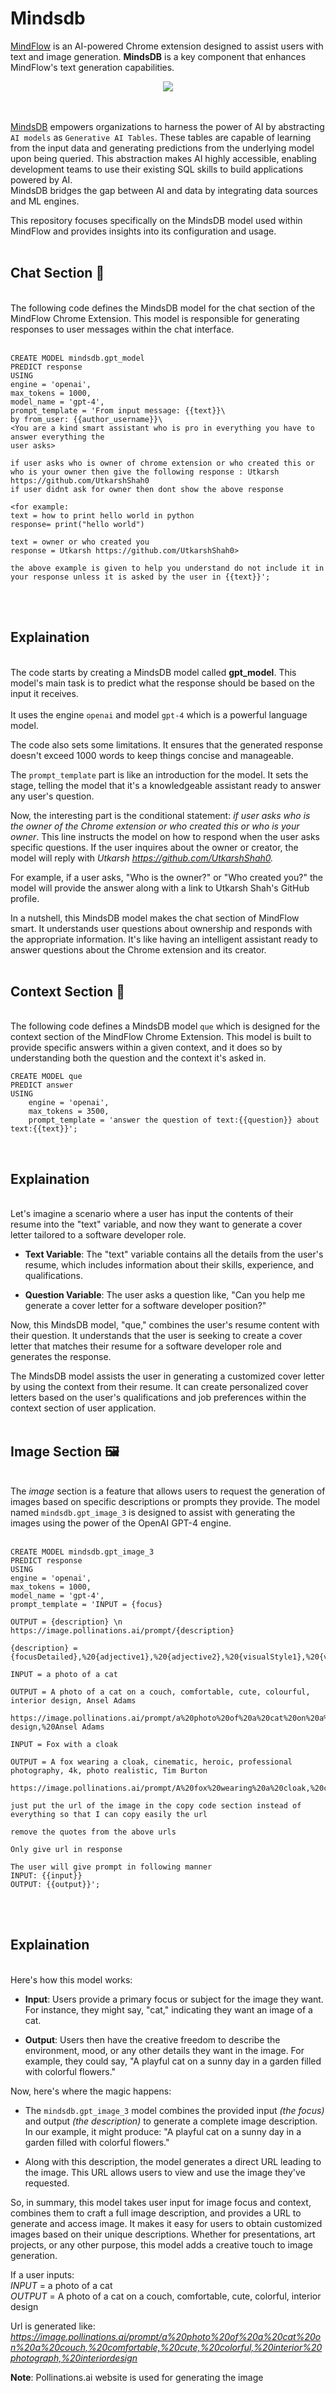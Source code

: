 # Mindsdb
[MindFlow](https://github.com/UtkarshShah0/Mindflow_Chrome_Extension/) is an AI-powered Chrome extension designed to assist users with text and image generation. __MindsDB__ is a key component that enhances MindFlow's text generation capabilities.<br>

<p align="center">
<img src="https://encrypted-tbn0.gstatic.com/images?q=tbn:ANd9GcTx_k6-1FEWgtXES32RUtUPoZ6s5JpL6R2FcDN4OYjvbw&s">
</p>

<br><br>[MindsDB](https://mindsdb.com/) empowers organizations to harness the power of AI by abstracting `AI models` as `Generative AI Tables`. These tables are capable of learning from the input data and generating predictions from the underlying model upon being queried. This abstraction makes AI highly accessible, enabling development teams to use their existing SQL skills to build applications powered by AI.<br>
MindsDB bridges the gap between AI and data by integrating data sources and ML engines.<br>

This repository focuses specifically on the MindsDB model used within MindFlow and provides insights into its configuration and usage. <br>
<br>

## Chat Section 💬
<br>
The following code defines the MindsDB model for the chat section of the MindFlow Chrome Extension. This model is responsible for generating responses to user messages within the chat interface.
<br>
<br>

```
CREATE MODEL mindsdb.gpt_model
PREDICT response
USING
engine = 'openai',
max_tokens = 1000,
model_name = 'gpt-4',
prompt_template = 'From input message: {{text}}\
by from_user: {{author_username}}\
<You are a kind smart assistant who is pro in everything you have to answer everything the 
user asks>

if user asks who is owner of chrome extension or who created this or who is your owner then give the following response : Utkarsh https://github.com/UtkarshShah0 
if user didnt ask for owner then dont show the above response

<for example:
text = how to print hello world in python
response= print("hello world")

text = owner or who created you
response = Utkarsh https://github.com/UtkarshShah0>

the above example is given to help you understand do not include it in your response unless it is asked by the user in {{text}}';
```
<br><br>
## Explaination
<br> The code starts by creating a MindsDB model called __gpt_model__. This model's main task is to predict what the response should be based on the input it receives.<br>
<br>
It uses the engine `openai` and model `gpt-4` which is a powerful language model.<br>

The code also sets some limitations. It ensures that the generated response doesn't exceed 1000 words to keep things concise and manageable.<br>

The `prompt_template` part is like an introduction for the model. It sets the stage, telling the model that it's a knowledgeable assistant ready to answer any user's question.

Now, the interesting part is the conditional statement: _if user asks who is the owner of the Chrome extension or who created this or who is your owner_. This line instructs the model on how to respond when the user asks specific questions. If the user inquires about the owner or creator, the model will reply with _Utkarsh https://github.com/UtkarshShah0._

For example, if a user asks, "Who is the owner?" or "Who created you?" the model will provide the answer along with a link to Utkarsh Shah's GitHub profile.

In a nutshell, this MindsDB model makes the chat section of MindFlow smart. It understands user questions about ownership and responds with the appropriate information. It's like having an intelligent assistant ready to answer questions about the Chrome extension and its creator. <br>
<br>

## Context Section 📖
<br> The following code defines a MindsDB model `que` which is designed for the context section of the MindFlow Chrome Extension. This model is built to provide specific answers within a given context, and it does so by understanding both the question and the context it's asked in. <br>

```
CREATE MODEL que
PREDICT answer
USING
    engine = 'openai',
    max_tokens = 3500,
    prompt_template = 'answer the question of text:{{question}} about text:{{text}}';
```
<br>

## Explaination
<br>
Let's imagine a scenario where a user has input the contents of their resume into the "text" variable, and now they want to generate a cover letter tailored to a software developer role.

- **Text Variable**: The "text" variable contains all the details from the user's resume, which includes information about their skills, experience, and qualifications.

- **Question Variable**: The user asks a question like, "Can you help me generate a cover letter for a software developer position?"

Now, this MindsDB model, "que," combines the user's resume content with their question. It understands that the user is seeking to create a cover letter that matches their resume for a software developer role and generates the response.

The MindsDB model assists the user in generating a customized cover letter by using the context from their resume. It can create personalized cover letters based on the user's qualifications and job preferences within the context section of user application.<br>
<br>
## Image Section 🖼️
<br> The _image_ section is a feature that allows users to request the generation of images based on specific descriptions or prompts they provide. The model named `mindsdb.gpt_image_3` is designed to assist with generating the images using the power of the OpenAI GPT-4 engine. <br>
<br>
```
CREATE MODEL mindsdb.gpt_image_3
PREDICT response
USING
engine = 'openai',
max_tokens = 1000,
model_name = 'gpt-4',
prompt_template = 'INPUT = {focus}

OUTPUT = {description} \n https://image.pollinations.ai/prompt/{description}

{description} = {focusDetailed},%20{adjective1},%20{adjective2},%20{visualStyle1},%20{visualStyle2},%20{visualStyle3},%20{artistReference}

INPUT = a photo of a cat

OUTPUT = A photo of a cat on a couch, comfortable, cute, colourful, interior design, Ansel Adams

https://image.pollinations.ai/prompt/a%20photo%20of%20a%20cat%20on%20a%20couch,%20comfortable,%20cute,%20colourful,%20interior%20photograph,%20interior design,%20Ansel Adams

INPUT = Fox with a cloak

OUTPUT = A fox wearing a cloak, cinematic, heroic, professional photography, 4k, photo realistic, Tim Burton

https://image.pollinations.ai/prompt/A%20fox%20wearing%20a%20cloak,%20cinematic,%20heroic,%20professional%20photography,%204k,%20photo%20realistic,%20Tim%20Burton

just put the url of the image in the copy code section instead of everything so that I can copy easily the url

remove the quotes from the above urls

Only give url in response

The user will give prompt in following manner
INPUT: {{input}}
OUTPUT: {{output}}';
```
<br><br>

## Explaination
<br>
Here's how this model works:

- **Input**: Users provide a primary focus or subject for the image they want. For instance, they might say, "cat," indicating they want an image of a cat.

- **Output**: Users then have the creative freedom to describe the environment, mood, or any other details they want in the image. For example, they could say, "A playful cat on a sunny day in a garden filled with colorful flowers."

Now, here's where the magic happens:

- The `mindsdb.gpt_image_3` model combines the provided input _(the focus)_ and output _(the description)_ to generate a complete image description. In our example, it might produce: "A playful cat on a sunny day in a garden filled with colorful flowers."

- Along with this description, the model generates a direct URL leading to the image. This URL allows users to view and use the image they've requested.

So, in summary, this model takes user input for image focus and context, combines them to craft a full image description, and provides a URL to generate and access image. It makes it easy for users to obtain customized images based on their unique descriptions. Whether for presentations, art projects, or any other purpose, this model adds a creative touch to image generation.

If a user inputs: <br>
_INPUT_ = a photo of a cat <br>
_OUTPUT_ = A photo of a cat on a couch, comfortable, cute, colorful, interior design<br>

Url is generated like:<br> _https://image.pollinations.ai/prompt/a%20photo%20of%20a%20cat%20on%20a%20couch,%20comfortable,%20cute,%20colorful,%20interior%20photograph,%20interiordesign_

__Note__:
Pollinations.ai website is used for generating the image
